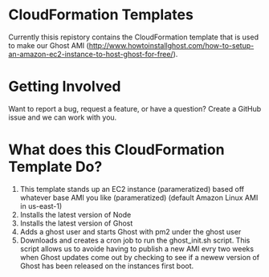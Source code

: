 # CloudFormation Templates

Currently thisis repistory contains the CloudFormation template that is used to make our Ghost AMI (http://www.howtoinstallghost.com/how-to-setup-an-amazon-ec2-instance-to-host-ghost-for-free/).

# Getting Involved

Want to report a bug, request a feature, or have a question?  Create a GitHub issue and we can work with you.  

# What does this CloudFormation Template Do?

1. This template stands up an EC2 instance (parameratized) based off whatever base AMI you like (parameratized) (default Amazon Linux AMI in us-east-1)
1. Installs the latest version of Node
1. Installs the latest version of Ghost
1. Adds a ghost user and starts Ghost with pm2 under the ghost user
1. Downloads and creates a cron job to run the ghost_init.sh script.  This script allows us to avoide having to publish a new AMI evry two weeks when Ghost updates come out by checking to see if a newew version of Ghost has been released on the instances first boot.